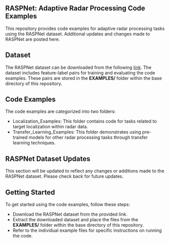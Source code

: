 ## RASPNet: Adaptive Radar Processing Code Examples
This repository provides code examples for adaptive radar processing tasks using the RASPNet dataset. Additional updates and changes made to RASPNet are posted here.

## Dataset
The RASPNet dataset can be downloaded from the following [link](https://duke.is/8/jvkg). The dataset includes feature-label pairs for training and evaluating the code examples. These pairs are stored in the **EXAMPLES/** folder within the base directory of this repository.

## Code Examples
The code examples are categorized into two folders:

- Localization_Examples: This folder contains code for tasks related to target localization within radar data.
- Transfer_Learning_Examples: This folder demonstrates using pre-trained models for other radar processing tasks through transfer learning techniques.

## RASPNet Dataset Updates
This section will be updated to reflect any changes or additions made to the RASPNet dataset. Please check back for future updates.

## Getting Started
To get started using the code examples, follow these steps:
- Download the RASPNet dataset from the provided link.
- Extract the downloaded dataset and place the files from the **EXAMPLES/** folder within the base directory of this repository.
- Refer to the individual example files for specific instructions on running the code.
